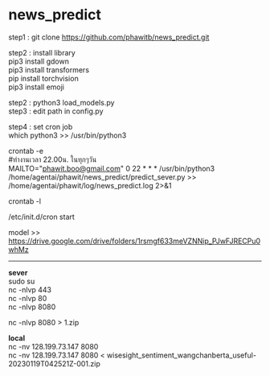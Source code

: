 # news_predict
  
step1 : git clone https://github.com/phawitb/news_predict.git  
  
step2 : install library  
  pip3 install gdown  
  pip3 install transformers  
  pip install torchvision  
  pip3 install emoji  
  
step2 : python3 load_models.py  
step3 : edit path in config.py  
  
step4 : set cron job  
which python3 >> /usr/bin/python3   
  
crontab -e  
#ทำงานเวลา 22.00น. ในทุกๆวัน  
MAILTO="phawit.boo@gmail.com"
0 22 * * * /usr/bin/python3 /home/agentai/phawit/news_predict/predict_sever.py >> /home/agentai/phawit/log/news_predict.log 2>&1  
  
crontab -l  
  
/etc/init.d/cron start  
  
  
model >> https://drive.google.com/drive/folders/1rsmgf633meVZNNip_PJwFJRECPu0whMz  
  
-------------------------------------------------------------

**sever**  
sudo su  
nc -nlvp 443  
nc -nlvp 80  
nc -nlvp 8080  

nc -nlvp 8080 > 1.zip  

**local**  
nc -nv 128.199.73.147 8080  
nc -nv 128.199.73.147 8080 < wisesight_sentiment_wangchanberta_useful-20230119T042521Z-001.zip  


